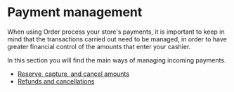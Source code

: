 # Payment management

When using Order process your store's payments, it is important to keep in mind that the transactions carried out need to be managed, in order to have greater financial control of the amounts that enter your cashier.

In this section you will find the main ways of managing incoming payments.

- [Reserve, capture, and cancel amounts](/developers/en/docs/order/online-payments/payment-management/reserve-capture-cancel-amounts)
- [Refunds and cancellations](/developers/en/docs/order/online-payments/payment-management/cancellations-and-refunds)